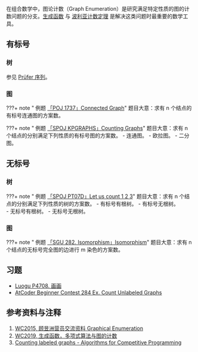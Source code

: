 在组合数学中，图论计数（Graph Enumeration）是研究满足特定性质的图的计数问题的分支。[生成函数](https://oi-wiki.org/math/poly/intro/) 与 [波利亚计数定理](https://oi-wiki.org/math/permutation-group/#p%C3%B3lya-%E5%AE%9A%E7%90%86) 是解决这类问题时最重要的数学工具。


## 有标号

### 树

参见 [Prüfer 序列](https://oi-wiki.org/graph/prufer/)。
 
### 图

???+ note " 例题 [「POJ 1737」Connected Graph](http://poj.org/problem?id=1737)"
    题目大意：求有 n 个结点的有标号连通图的方案数。
    
???+ note " 例题 [「SPOJ KPGRAPHS」Counting Graphs](http://www.spoj.com/problems/KPGRAPHS/)"
    题目大意：求有 n 个结点的分别满足下列性质的有标号图的方案数。
    - 连通图。
    - 欧拉图。 
    - 二分图。

## 无标号

### 树

???+ note " 例题 [「SPOJ PT07D」Let us count 1 2 3](https://www.spoj.com/problems/PT07D/)"
    题目大意：求有 n 个结点的分别满足下列性质的树的方案数。
    - 有标号有根树。
    - 有标号无根树。    
    - 无标号有根树。
    - 无标号无根树。

### 图
???+ note " 例题 [「SGU 282. Isomorphism」Isomorphism](https://codeforces.com/problemsets/acmsguru/problem/99999/282)"
    题目大意：求有 n 个结点的无标号完全图的边进行 m 染色的方案数。    

## 习题

-   [Luogu P4708. 画画](https://www.luogu.com.cn/problem/P4708)
-   [AtCoder Beginner Contest 284 Ex. Count Unlabeled Graphs](https://atcoder.jp/contests/abc284/tasks/abc284_h)

## 参考资料与注释

1.  [WC2015, 顾昱洲营员交流资料 Graphical Enumeration](https://github.com/lychees/ACM-Training/blob/master/Note/%E5%86%AC%E4%BB%A4%E8%90%A5/2015/%E9%A1%BE%E6%98%B1%E6%B4%B2%E8%90%A5%E5%91%98%E4%BA%A4%E6%B5%81%E8%B5%84%E6%96%99%20Graphical%20Enumeration.pdf)
2.  [WC2019, 生成函数，多项式算法与图的计数](https://github.com/lychees/ACM-Training/tree/master/Note/%E5%86%AC%E4%BB%A4%E8%90%A5/2019/d4)
3.  [Counting labeled graphs - Algorithms for Competitive Programming](https://cp-algorithms.com/combinatorics/counting_labeled_graphs.html)

